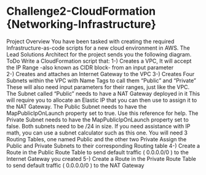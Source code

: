 # Challenge2-CloudFormation {Networking-Infrastructure}
Project Overview
You have been tasked with creating the required Infrastructure-as-code scripts for a new cloud environment in AWS. The Lead Solutions Architect for the project sends you the following diagram.
ToDo
Write a CloudFormation script that:
1-) Creates a VPC, It will accept the IP Range -also known as CIDR block- from an input parameter <br />
2-) Creates and attaches an Internet Gateway to the VPC
3-) Creates Four Subnets within the VPC with Name Tags to call them “Public” and “Private” These will also need input parameters for their ranges, just like the VPC. The Subnet called “Public” needs to have a NAT Gateway deployed in it This will require you to allocate an Elastic IP that you can then use to assign it to the NAT Gateway. The Public Subnet needs to have the MapPublicIpOnLaunch property set to true. Use this reference for help. The Private Subnet needs to have the MapPublicIpOnLaunch property set to false. Both subnets need to be /24 in size. If you need assistance with IP math, you can use a subnet calculator such as this one.
You will need 3 Routing Tables, one named Public and the other two Private Assign the Public and Private Subnets to their corresponding Routing table
4-) Create a Route in the Public Route Table to send default traffic ( 0.0.0.0/0 ) to the Internet Gateway you created
5-) Create a Route in the Private Route Table to send default traffic ( 0.0.0.0/0 ) to the NAT Gateway
